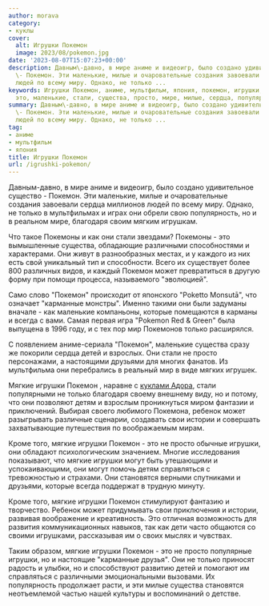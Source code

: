 ```yaml
---
author: morava
category:
- куклы
cover:
  alt: Игрушки Покемон
  image: 2023/08/pokemon.jpg
date: '2023-08-07T15:07:23+00:00'
description: Давным\-давно, в мире аниме и видеоигр, было создано удивительное существо
  \- Покемон. Эти маленькие, милые и очаровательные создания завоевали сердца миллионов
  людей по всему миру. Однако, не только ...
keywords: Игрушки Покемон, аниме, мультфильм, япония, покемон, игрушки, мягкие, только,
  это, маленькие, стали, существа, просто, мире, милые, сердца, популярность, благодаря
summary: Давным\-давно, в мире аниме и видеоигр, было создано удивительное существо
  \- Покемон. Эти маленькие, милые и очаровательные создания завоевали сердца миллионов
  людей по всему миру. Однако, не только ...
tag:
- аниме
- мультфильм
- япония
title: Игрушки Покемон
url: /igrushki-pokemon/
---
```


Давным\-давно, в мире аниме и видеоигр, было создано удивительное существо \- Покемон. Эти маленькие, милые и очаровательные создания завоевали сердца миллионов людей по всему миру. Однако, не только в мультфильмах и играх они обрели свою популярность, но и в реальном мире, благодаря своим мягким игрушкам.

Что такое Покемоны и как они стали звездами? Покемоны \- это вымышленные существа, обладающие различными способностями и характерами. Они живут в разнообразных местах, и у каждого из них есть свой уникальный тип и способности. Всего их существует более 800 различных видов, и каждый Покемон может превратиться в другую форму при помощи процесса, называемого "эволюцией".

Само слово "Покемон" происходит от японского "Poketto Monsutā", что означает "карманные монстры". Именно такими они были задуманы вначале - как маленькие компаньоны, которые помещаются в карманы и всегда с вами. Самая первая игра "Pokemon Red & Green" была выпущена в 1996 году, и с тех пор мир Покемонов только расширялся.

С появлением аниме-сериала "Покемон", маленькие существа сразу же покорили сердца детей и взрослых. Они стали не просто персонажами, а настоящими друзьями для многих фанатов. Из мультфильма они перебрались в реальный мир в виде мягких игрушек.

Мягкие игрушки Покемон , наравне с [куклами Адора](https://www.adora.ru/kukla-adora/573/), стали популярными не только благодаря своему внешнему виду, но и потому, что они позволяют детям и взрослым проникнуться миром фантазии и приключений. Выбирая своего любимого Покемона, ребенок может разыгрывать различные сценарии, создавать свои истории и совершать захватывающие путешествия по воображаемым мирам.

Кроме того, мягкие игрушки Покемон \- это не просто обычные игрушки, они обладают психологическим значением. Многие исследования показывают, что мягкие игрушки могут быть утешающими и успокаивающими, они могут помочь детям справляться с тревожностью и страхами. Они становятся верными спутниками и друзьями, которые всегда поддержат в трудную минуту.

Кроме того, мягкие игрушки Покемон стимулируют фантазию и творчество. Ребенок может придумывать свои приключения и истории, развивая воображение и креативность. Это отличная возможность для развития коммуникационных навыков, так как дети часто общаются со своими игрушками, рассказывая им о своих мыслях и чувствах.

Таким образом, мягкие игрушки Покемон \- это не просто популярные игрушки, но и настоящие "карманные друзья". Они не только приносят радость и улыбки, но и способствуют развитию детей и помогают им справляться с различными эмоциональными вызовами. Их популярность продолжает расти, и эти милые существа становятся неотъемлемой частью нашей культуры и воспоминаний о детстве.